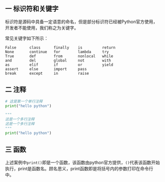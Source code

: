 ## 一 标识符和关键字

标识符是源码中具备一定语意的命名，但是部分标识符已经被Python官方使用，开发者不能使用，我们称之为关键字。  

常见关键字如下所示：
```
False      class      finally    is         return
None       continue   for        lambda     try
True       def        from       nonlocal   while
and        del        global     not        with
as         elif       if         or         yield
assert     else       import     pass
break      except     in         raise
```

## 二 注释 

```py
# 这是第一个单行注释
print("hello python")

"""
这是一个多行注释
这是一个多行注释
""" 
print("hello python")
```

## 三 函数

上述案例中`print()`即是一个函数，该函数由python官方提供，`()`代表该函数开始执行，print是函数名。顾名思义，print函数即是将括号内的参数打印在命令行中。


